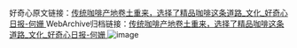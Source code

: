 好奇心原文链接：[传统咖啡产地卷土重来，选择了精品咖啡这条道路_文化_好奇心日报-何姗 ](https://www.qdaily.com/articles/10358.html)
WebArchive归档链接：[传统咖啡产地卷土重来，选择了精品咖啡这条道路_文化_好奇心日报-何姗 ](http://web.archive.org/web/20190623160207/https://www.qdaily.com/articles/10358.html)
![image](http://ww3.sinaimg.cn/large/007d5XDply1g3vwfdje5dj30u01r7h4a)